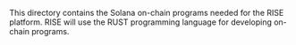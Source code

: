 This directory contains the Solana on-chain programs needed for the RISE platform.
RISE will use the RUST programming language for developing on-chain programs.

